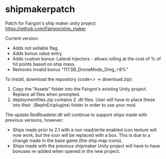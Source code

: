 # shipmakerpatch
Patch for Fairgon's ship maker unity project https://github.com/Fairgon/ship_maker

Current version:  
- Adds not sellable flag.  
- Adds bonus value entry.  
- Adds custom bonus: Lateral Injectors - allows rolling at the cost of % of hit points based on ship mass.
- Removes invalid bonus "117.SB_DroneMods_Dmg_+8%"
  
To install, download the repository (code<> -> download.zip):  
1. Copy the "Assets" folder into the Fairgon's existing Unity project.  Replace all files when prompted.  
2. deploymentfiles.zip contains 2 .dll files.  User will have to place these into their .\BepInEx\plugins\ folder in order to use your mod.

The update RedRoadster.dll will continue to support ships made with previous verisons, however:  
- Ships made prior to 2.1 with a non read/write enabled icon texture will now work, but the icon will be replaced with a box.  This is due to a change made in the base game (the ship map icons).  
- Ships made with the previous shipmaker Unity project will have to have bonuses re-added when opened in the new project.
  
